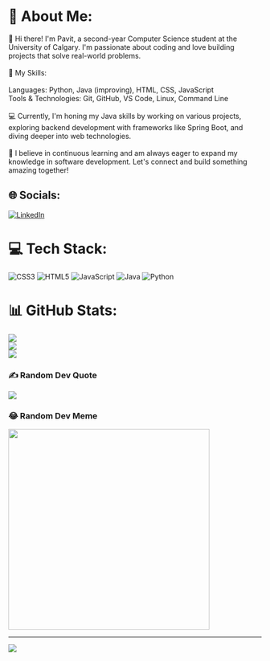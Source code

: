 # 💫 About Me:
👋 Hi there! I'm Pavit, a second-year Computer Science student at the University of Calgary. I'm passionate about coding and love building projects that solve real-world problems.<br><br>🚀 My Skills:<br><br>    Languages: Python, Java (improving), HTML, CSS, JavaScript<br>    Tools & Technologies: Git, GitHub, VS Code, Linux, Command Line<br><br>💻 Currently, I'm honing my Java skills by working on various projects, exploring backend development with frameworks like Spring Boot, and diving deeper into web technologies.<br><br>🌱 I believe in continuous learning and am always eager to expand my knowledge in software development. Let's connect and build something amazing together!


## 🌐 Socials:
[![LinkedIn](https://img.shields.io/badge/LinkedIn-%230077B5.svg?logo=linkedin&logoColor=white)](https://linkedin.com/in/https://www.linkedin.com/in/pavitpal-b-2481b4b8/) 

# 💻 Tech Stack:
![CSS3](https://img.shields.io/badge/css3-%231572B6.svg?style=for-the-badge&logo=css3&logoColor=white) ![HTML5](https://img.shields.io/badge/html5-%23E34F26.svg?style=for-the-badge&logo=html5&logoColor=white) ![JavaScript](https://img.shields.io/badge/javascript-%23323330.svg?style=for-the-badge&logo=javascript&logoColor=%23F7DF1E) ![Java](https://img.shields.io/badge/java-%23ED8B00.svg?style=for-the-badge&logo=openjdk&logoColor=white) ![Python](https://img.shields.io/badge/python-3670A0?style=for-the-badge&logo=python&logoColor=ffdd54)
# 📊 GitHub Stats:
![](https://github-readme-stats.vercel.app/api?username=itspavit&theme=dark&hide_border=false&include_all_commits=true&count_private=true)<br/>
![](https://github-readme-streak-stats.herokuapp.com/?user=itspavit&theme=dark&hide_border=false)<br/>
![](https://github-readme-stats.vercel.app/api/top-langs/?username=itspavit&theme=dark&hide_border=false&include_all_commits=true&count_private=true&layout=compact)

### ✍️ Random Dev Quote
![](https://quotes-github-readme.vercel.app/api?type=horizontal&theme=radical)

### 😂 Random Dev Meme
<img src='https://randommeme-five.vercel.app/' style="height: 400px;"/>

---
[![](https://visitcount.itsvg.in/api?id=itspavit&icon=0&color=0)](https://visitcount.itsvg.in)

